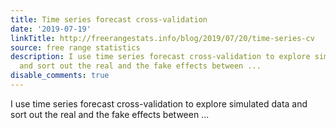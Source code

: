 ```yaml
---
title: Time series forecast cross-validation
date: '2019-07-19'
linkTitle: http://freerangestats.info/blog/2019/07/20/time-series-cv
source: free range statistics
description: I use time series forecast cross-validation to explore simulated data
  and sort out the real and the fake effects between ...
disable_comments: true
---
```

I use time series forecast cross-validation to explore simulated data and sort out the real and the fake effects between ...